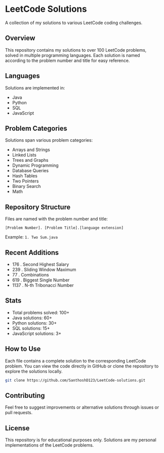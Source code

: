 # LeetCode Solutions

A collection of my solutions to various LeetCode coding challenges.

## Overview

This repository contains my solutions to over 100 LeetCode problems, solved in multiple programming languages. Each solution is named according to the problem number and title for easy reference.

## Languages

Solutions are implemented in:
- Java
- Python
- SQL
- JavaScript

## Problem Categories

Solutions span various problem categories:
- Arrays and Strings
- Linked Lists
- Trees and Graphs
- Dynamic Programming
- Database Queries
- Hash Tables
- Two Pointers
- Binary Search
- Math

## Repository Structure

Files are named with the problem number and title:
```
[Problem Number]. [Problem Title].[language extension]
```

Example: `1. Two Sum.java`

## Recent Additions

- 176 . Second Highest Salary
- 239 . Sliding Window Maximum
- 77 . Combinations
- 619 . Biggest Single Number
- 1137 . N-th Tribonacci Number

## Stats

- Total problems solved: 100+
- Java solutions: 60+
- Python solutions: 30+
- SQL solutions: 15+
- JavaScript solutions: 3+

## How to Use

Each file contains a complete solution to the corresponding LeetCode problem. You can view the code directly in GitHub or clone the repository to explore the solutions locally.

```bash
git clone https://github.com/SanthoshD123/LeetCode-solutions.git
```

## Contributing

Feel free to suggest improvements or alternative solutions through issues or pull requests.

## License

This repository is for educational purposes only. Solutions are my personal implementations of the LeetCode problems.
